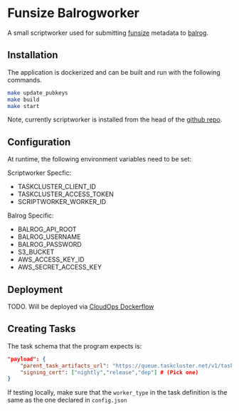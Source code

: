 # Funsize Balrogworker

A small scriptworker used for submitting [funsize](https://wiki.mozilla.org/ReleaseEngineering/Funsize) metadata to [balrog](https://wiki.mozilla.org/Balrog).


## Installation

The application is dockerized and can be built and run with the following
commands. 

```bash
make update_pubkeys
make build
make start
```

Note, currently scriptworker is installed from the head of the 
[github repo](https://github.com/escapewindow/scriptworker). 

## Configuration
At runtime, the following environment variables need to be set:

Scriptworker Specfic:
- TASKCLUSTER_CLIENT_ID
- TASKCLUSTER_ACCESS_TOKEN
- SCRIPTWORKER_WORKER_ID

Balrog Specific:
- BALROG_API_ROOT
- BALROG_USERNAME
- BALROG_PASSWORD
- S3_BUCKET
- AWS_ACCESS_KEY_ID
- AWS_SECRET_ACCESS_KEY     

## Deployment

TODO. Will be deployed via [CloudOps Dockerflow](https://github.com/mozilla-services/Dockerflow/)

## Creating Tasks

The task schema that the program expects is: 

```json
"payload": {
    "parent_task_artifacts_url": "https://queue.taskcluster.net/v1/task/<taskID>/artifacts/public/env",
    "signing_cert": ["nightly","release","dep"] # (Pick one)
}
```

If testing locally, make sure that the `worker_type` in the
task definition is the same as the one declared in `config.json`